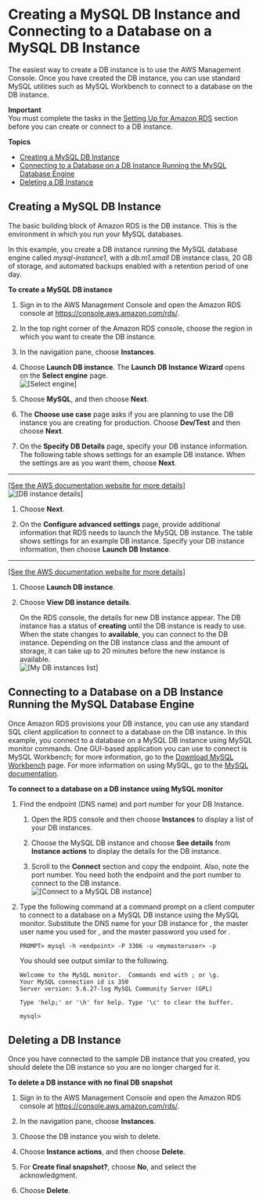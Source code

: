 # Creating a MySQL DB Instance and Connecting to a Database on a MySQL DB Instance<a name="CHAP_GettingStarted.CreatingConnecting.MySQL"></a>

The easiest way to create a DB instance is to use the AWS Management Console\. Once you have created the DB instance, you can use standard MySQL utilities such as MySQL Workbench to connect to a database on the DB instance\.

**Important**  
You must complete the tasks in the [Setting Up for Amazon RDS](CHAP_SettingUp.md) section before you can create or connect to a DB instance\.

**Topics**
+ [Creating a MySQL DB Instance](#CHAP_GettingStarted.Creating.MySQL)
+ [Connecting to a Database on a DB Instance Running the MySQL Database Engine](#CHAP_GettingStarted.Connecting.MySQL)
+ [Deleting a DB Instance](#CHAP_GettingStarted.Deleting.MySQL)

## Creating a MySQL DB Instance<a name="CHAP_GettingStarted.Creating.MySQL"></a>

The basic building block of Amazon RDS is the DB instance\. This is the environment in which you run your MySQL databases\. 

In this example, you create a DB instance running the MySQL database engine called *mysql\-instance1*, with a *db\.m1\.small* DB instance class, 20 GB of storage, and automated backups enabled with a retention period of one day\.

**To create a MySQL DB instance**

1. Sign in to the AWS Management Console and open the Amazon RDS console at [https://console\.aws\.amazon\.com/rds/](https://console.aws.amazon.com/rds/)\.

1. In the top right corner of the Amazon RDS console, choose the region in which you want to create the DB instance\. 

1. In the navigation pane, choose **Instances**\.

1. Choose **Launch DB instance**\. The **Launch DB Instance Wizard** opens on the **Select engine** page\.   
![\[Select engine\]](http://docs.aws.amazon.com/AmazonRDS/latest/UserGuide/images/MySQL-Launch01.png)

1. Choose **MySQL**, and then choose **Next**\.

1. The **Choose use case** page asks if you are planning to use the DB instance you are creating for production\. Choose **Dev/Test** and then choose **Next**\. 

1. On the **Specify DB Details** page, specify your DB instance information\. The following table shows settings for an example DB instance\. When the settings are as you want them, choose **Next**\.  
****    
[\[See the AWS documentation website for more details\]](http://docs.aws.amazon.com/AmazonRDS/latest/UserGuide/CHAP_GettingStarted.CreatingConnecting.MySQL.html)  
![\[DB instance details\]](http://docs.aws.amazon.com/AmazonRDS/latest/UserGuide/images/MySQL-Launch02.png)

1. Choose **Next**\.

1.  On the **Configure advanced settings** page, provide additional information that RDS needs to launch the MySQL DB instance\. The table shows settings for an example DB instance\. Specify your DB instance information, then choose **Launch DB Instance**\.  
****    
[\[See the AWS documentation website for more details\]](http://docs.aws.amazon.com/AmazonRDS/latest/UserGuide/CHAP_GettingStarted.CreatingConnecting.MySQL.html)

1. Choose **Launch DB instance**\. 

1. Choose **View DB instance details**\. 

   On the RDS console, the details for new DB instance appear\. The DB instance has a status of **creating** until the DB instance is ready to use\. When the state changes to **available**, you can connect to the DB instance\. Depending on the DB instance class and the amount of storage, it can take up to 20 minutes before the new instance is available\.   
![\[My DB instances list\]](http://docs.aws.amazon.com/AmazonRDS/latest/UserGuide/images/MySQL-Launch06.png)

## Connecting to a Database on a DB Instance Running the MySQL Database Engine<a name="CHAP_GettingStarted.Connecting.MySQL"></a>

Once Amazon RDS provisions your DB instance, you can use any standard SQL client application to connect to a database on the DB instance\. In this example, you connect to a database on a MySQL DB instance using MySQL monitor commands\. One GUI\-based application you can use to connect is MySQL Workbench; for more information, go to the [ Download MySQL Workbench](http://dev.mysql.com/downloads/workbench/) page\. For more information on using MySQL, go to the [MySQL documentation](http://dev.mysql.com/doc/)\.

 **To connect to a database on a DB instance using MySQL monitor** 

1. Find the endpoint \(DNS name\) and port number for your DB Instance\. 

   1. Open the RDS console and then choose **Instances** to display a list of your DB instances\. 

   1. Choose the MySQL DB instance and choose **See details** from **Instance actions** to display the details for the DB instance\. 

   1. Scroll to the **Connect** section and copy the endpoint\. Also, note the port number\. You need both the endpoint and the port number to connect to the DB instance\.   
![\[Connect to a MySQL DB instance\]](http://docs.aws.amazon.com/AmazonRDS/latest/UserGuide/images/MySQLConnect1.png)

1. Type the following command at a command prompt on a client computer to connect to a database on a MySQL DB instance using the MySQL monitor\. Substitute the DNS name for your DB instance for *<endpoint>*, the master user name you used for *<mymasteruser>*, and the master password you used for *<password>*\.

   ```
   PROMPT> mysql -h <endpoint> -P 3306 -u <mymasteruser> -p
   ```

   You should see output similar to the following\.

   ```
   Welcome to the MySQL monitor.  Commands end with ; or \g.
   Your MySQL connection id is 350
   Server version: 5.6.27-log MySQL Community Server (GPL)
   
   Type 'help;' or '\h' for help. Type '\c' to clear the buffer.
   
   mysql>
   ```

## Deleting a DB Instance<a name="CHAP_GettingStarted.Deleting.MySQL"></a>

Once you have connected to the sample DB instance that you created, you should delete the DB instance so you are no longer charged for it\. 

**To delete a DB instance with no final DB snapshot**

1. Sign in to the AWS Management Console and open the Amazon RDS console at [https://console\.aws\.amazon\.com/rds/](https://console.aws.amazon.com/rds/)\.

1. In the navigation pane, choose **Instances**\.

1. Choose the DB instance you wish to delete\.

1. Choose **Instance actions**, and then choose **Delete**\.

1. For **Create final snapshot?**, choose **No**, and select the acknowledgment\. 

1. Choose **Delete**\. 